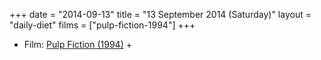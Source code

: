+++
date = "2014-09-13"
title = "13 September 2014 (Saturday)"
layout = "daily-diet"
films = ["pulp-fiction-1994"]
+++

<ul>
<li class="entry Film">Film: <a href="/films/pulp-fiction-1994">Pulp Fiction (1994)</a> +</li>
</ul>